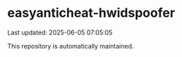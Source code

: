 # easyanticheat-hwidspoofer

Last updated: 2025-06-05 07:05:05

This repository is automatically maintained.
